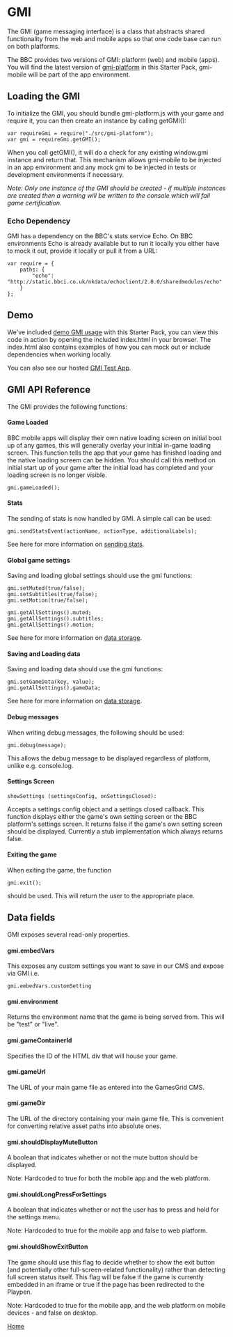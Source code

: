 # GMI

The GMI (game messaging interface) is a class that abstracts shared functionality
from the web and mobile apps so that one code base can run on both platforms.

The BBC provides two versions of GMI: platform (web) and mobile (apps). You will
find the latest version of [gmi-platform](../src/gmi-platform.js) in this Starter Pack, gmi-mobile will be
part of the app environment.

## Loading the GMI

To initialize the GMI, you should bundle gmi-platform.js with your game and 
require it, you can then create an instance by calling getGMI():

````
var requireGmi = require("./src/gmi-platform");
var gmi = requireGmi.getGMI();
````

When you call getGMI(), it will do a check for any existing window.gmi
instance and return that. This mechanism allows gmi-mobile to be injected in an
app environment and any mock gmi to be injected in tests or development 
environments if necessary.

_Note: Only one instance of the GMI should be created - if multiple instances are created
then a warning will be written to the console which will fail game certification._

### Echo Dependency

GMI has a dependency on the BBC's stats service Echo. On BBC environments Echo 
is already available but to run it locally you either have to mock it out,
provide it locally or pull it from a URL:

````
var require = {
    paths: {
        "echo": "http://static.bbci.co.uk/nkdata/echoclient/2.0.0/sharedmodules/echo"
    }
};
````

## Demo
We've included [demo GMI usage](../src/main.js) with this Starter Pack, you can view
this code in action by opening the included index.html in your browser. The index.html
also contains examples of how you can mock out or include dependencies when working locally.

You can also see our hosted [GMI Test App](http://play.test.bbc.co.uk/play/pen/g1m3pm1mt4).

## GMI API Reference

The GMI provides the following functions:

#### Game Loaded

BBC mobile apps will display their own native loading screen on initial boot up of any games, 
this will generally overlay your initial in-game loading screen. This function tells the 
app that your game has finished loading and the native loading screem can be hidden.
You should call this method on initial start up of your game after the initial load has 
completed and your loading screen is no longer visible.

````
gmi.gameLoaded();
````

#### Stats

The sending of stats is now handled by GMI. A simple call can be used:

````
gmi.sendStatsEvent(actionName, actionType, additionalLabels);
````

See here for more information on [sending stats](stats.md#stats).

#### Global game settings

Saving and loading global settings should use the gmi functions:

````
gmi.setMuted(true/false);
gmi.setSubtitles(true/false);
gmi.setMotion(true/false);

gmi.getAllSettings().muted;
gmi.getAllSettings().subtitles;
gmi.getAllSettings().motion;
````

See here for more information on [data storage](data-storage.md#saving-data).

#### Saving and Loading data

Saving and loading data should use the gmi functions:

````
gmi.setGameData(key, value);
gmi.getAllSettings().gameData;
````

See here for more information on [data storage](data-storage.md#saving-data).


#### Debug messages

When writing debug messages, the following should be used:

````
gmi.debug(message);
````

This allows the debug message to be displayed regardless of platform, unlike
e.g. console.log.

#### Settings Screen

````
showSettings (settingsConfig, onSettingsClosed):
````

Accepts a settings config object and a settings closed callback. This function displays either the game's own setting screen or the BBC platform's settings screen. It returns false if the game's own setting screen should be displayed. Currently a stub implementation which always returns false.

#### Exiting the game

When exiting the game, the function

````
gmi.exit();
````

should be used. This will return the user to the appropriate place.

## Data fields

GMI exposes several read-only properties.

#### gmi.embedVars
This exposes any custom settings you want to save in our CMS and expose via GMI 
i.e.

````
gmi.embedVars.customSetting
````

#### gmi.environment
Returns the environment name that the game is being served from. This will be 
"test" or "live".

#### gmi.gameContainerId
Specifies the ID of the HTML div that will house your game.

#### gmi.gameUrl
The URL of your main game file as entered into the GamesGrid CMS.

#### gmi.gameDir
The URL of the directory containing your main game file. This is convenient for
converting relative asset paths into absolute ones.

#### gmi.shouldDisplayMuteButton
A boolean that indicates whether or not the mute button should be displayed.

Note: Hardcoded to true for both the mobile app and the web platform.

#### gmi.shouldLongPressForSettings
A boolean that indicates whether or not the user has to press and hold for the settings menu.

Note: Hardcoded to true for the mobile app and false to web platform.

#### gmi.shouldShowExitButton
The game should use this flag to decide whether to show the exit button
(and potentially other full-screen-related functionality) rather than detecting
full screen status itself. This flag will be false if the game is currently
embedded in an iframe or true if the page has been redirected to the Playpen.

Note: Hardcoded to true for the mobile app, and the web platform on mobile devices - and false on desktop.


[Home](../README.md)

